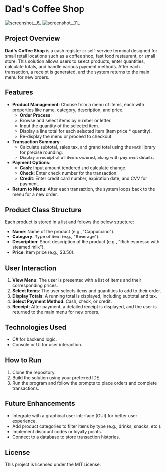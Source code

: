 # Dad's Coffee Shop
![screenshot__6_](https://github.com/user-attachments/assets/5b6b10a4-a562-4218-a7c2-43f3250b5f74) ![screenshot__11_](https://github.com/user-attachments/assets/09adf9ea-4d3a-4676-bc98-bcfd0bff6b15)



## Project Overview
**Dad's Coffee Shop** is a cash register or self-service terminal designed for small retail locations such as a coffee shop, fast food restaurant, or small store. This solution allows users to select products, enter quantities, calculate totals, and handle various payment methods. After each transaction, a receipt is generated, and the system returns to the main menu for new orders.

## Features
- **Product Management**: Choose from a menu of items, each with properties like name, category, description, and price.
  - **Order Process**:
  - Browse and select items by number or letter.
  - Input the quantity of the selected item.
  - Display a line total for each selected item (item price * quantity).
  - Re-display the menu or proceed to checkout.
- **Transaction Summary**:
  - Calculate subtotal, sales tax, and grand total using the `Math` library for precise rounding.
  - Display a receipt of all items ordered, along with payment details.
- **Payment Options**:
  - **Cash**: Input amount tendered and calculate change.
  - **Check**: Enter check number for the transaction.
  - **Credit**: Enter credit card number, expiration date, and CVV for payment.
- **Return to Menu**: After each transaction, the system loops back to the menu for a new order.

## Product Class Structure
Each product is stored in a list and follows the below structure:
- **Name**: Name of the product (e.g., "Cappuccino").
- **Category**: Type of item (e.g., "Beverage").
- **Description**: Short description of the product (e.g., "Rich espresso with steamed milk").
- **Price**: Item price (e.g., $3.50).

## User Interaction
1. **View Menu**: The user is presented with a list of items and their corresponding prices.
2. **Select Items**: The user selects items and quantities to add to their order.
3. **Display Totals**: A running total is displayed, including subtotal and tax.
4. **Select Payment Method**: Cash, check, or credit.
5. **Receipt**: After payment, a detailed receipt is displayed, and the user is returned to the main menu for new orders.

## Technologies Used
- C# for backend logic.
- Console or UI for user interaction.
  
## How to Run
1. Clone the repository.
2. Build the solution using your preferred IDE.
3. Run the program and follow the prompts to place orders and complete transactions.

## Future Enhancements
- Integrate with a graphical user interface (GUI) for better user experience.
- Add product categories to filter items by type (e.g., drinks, snacks, etc.).
- Implement discount codes or loyalty points.
- Connect to a database to store transaction histories.

## License
This project is licensed under the MIT License.
